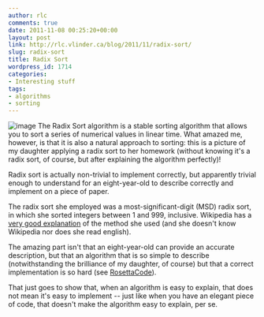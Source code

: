 ```yaml
---
author: rlc
comments: true
date: 2011-11-08 00:25:20+00:00
layout: post
link: http://rlc.vlinder.ca/blog/2011/11/radix-sort/
slug: radix-sort
title: Radix Sort
wordpress_id: 1714
categories:
- Interesting stuff
tags:
- algorithms
- sorting
---
```


![image](http://rlc.vlinder.ca/wp-content/uploads/2011/11/wpid-IMG_20111107_191330.jpg)
The Radix Sort algorithm is a stable sorting algorithm that allows you to sort a series of numerical values in linear time. What amazed me, however, is that it is also a natural approach to sorting: this is a picture of my daughter applying a radix sort to her homework (without knowing it's a radix sort, of course, but after explaining the algorithm perfectly)!
<!--more-->
Radix sort is actually non-trivial to implement correctly, but apparently trivial enough to understand for an eight-year-old to describe correctly and implement on a piece of paper.

The radix sort she employed was a most-significant-digit (MSD) radix sort, in which she sorted integers between 1 and 999, inclusive. Wikipedia has a [very good explanation](http://en.wikipedia.org/w/index.php?title=Radix_sort&oldid=449846096#Recursive_forward_radix_sort_example) of the method she used (and she doesn't know Wikipedia nor does she read english).

The amazing part isn't that an eight-year-old can provide an accurate description, but that an algorithm that is so simple to describe (notwithstanding the brilliance of my daughter, of course) but that a correct implementation is so hard (see [RosettaCode](http://rosettacode.org/wiki/Sorting_algorithms/Radix_sort)).

That just goes to show that, when an algorithm is easy to explain, that does not mean it's easy to implement -- just like when you have an elegant piece of code, that doesn't make the algorithm easy to explain, per se.

